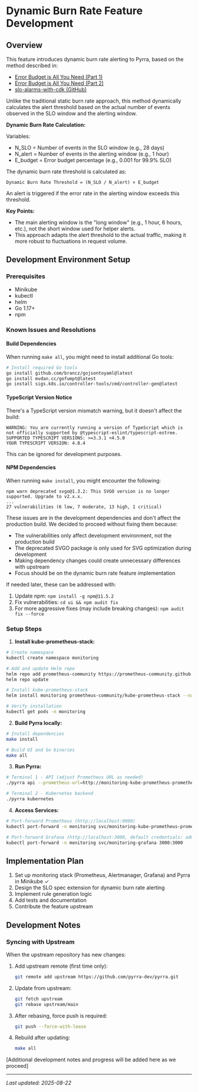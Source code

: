 # Dynamic Burn Rate Feature Development

## Overview

This feature introduces dynamic burn rate alerting to Pyrra, based on the method described in:
- [Error Budget is All You Need (Part 1)](https://medium.com/@yairstark/error-budget-is-all-you-need-part-1-7f8b6b51eaa6)
- [Error Budget is All You Need (Part 2)](https://medium.com/@yairstark/error-budget-is-all-you-need-part-2-ad41891e1132)
- [slo-alarms-with-cdk (GitHub)](https://github.com/yairst/slo-alarms-with-cdk)

Unlike the traditional static burn rate approach, this method dynamically calculates the alert threshold based on the actual number of events observed in the SLO window and the alerting window.

**Dynamic Burn Rate Calculation:**

Variables:
- N_SLO = Number of events in the SLO window (e.g., 28 days)
- N_alert = Number of events in the alerting window (e.g., 1 hour)
- E_budget = Error budget percentage (e.g., 0.001 for 99.9% SLO)

The dynamic burn rate threshold is calculated as:

```
Dynamic Burn Rate Threshold = (N_SLO / N_alert) × E_budget
```

An alert is triggered if the error rate in the alerting window exceeds this threshold.

**Key Points:**
- The main alerting window is the "long window" (e.g., 1 hour, 6 hours, etc.), not the short window used for helper alerts.
- This approach adapts the alert threshold to the actual traffic, making it more robust to fluctuations in request volume.

## Development Environment Setup

### Prerequisites
- Minikube
- kubectl
- helm
- Go 1.17+
- npm

### Known Issues and Resolutions

#### Build Dependencies
When running `make all`, you might need to install additional Go tools:
```bash
# Install required Go tools
go install github.com/brancz/gojsontoyaml@latest
go install mvdan.cc/gofumpt@latest
go install sigs.k8s.io/controller-tools/cmd/controller-gen@latest
```

#### TypeScript Version Notice
There's a TypeScript version mismatch warning, but it doesn't affect the build:
```
WARNING: You are currently running a version of TypeScript which is not officially supported by @typescript-eslint/typescript-estree.
SUPPORTED TYPESCRIPT VERSIONS: >=3.3.1 <4.5.0
YOUR TYPESCRIPT VERSION: 4.8.4
```
This can be ignored for development purposes.

#### NPM Dependencies
When running `make install`, you might encounter the following:
```
npm warn deprecated svgo@1.3.2: This SVGO version is no longer supported. Upgrade to v2.x.x.
...
27 vulnerabilities (6 low, 7 moderate, 13 high, 1 critical)
```

These issues are in the development dependencies and don't affect the production build. We decided to proceed without fixing them because:
- The vulnerabilities only affect development environment, not the production build
- The deprecated SVGO package is only used for SVG optimization during development
- Making dependency changes could create unnecessary differences with upstream
- Focus should be on the dynamic burn rate feature implementation

If needed later, these can be addressed with:
1. Update npm: `npm install -g npm@11.5.2`
2. Fix vulnerabilities: `cd ui && npm audit fix`
3. For more aggressive fixes (may include breaking changes): `npm audit fix --force`

### Setup Steps

1. **Install kube-prometheus-stack:**
```bash
# Create namespace
kubectl create namespace monitoring

# Add and update Helm repo
helm repo add prometheus-community https://prometheus-community.github.io/helm-charts
helm repo update

# Install kube-prometheus-stack
helm install monitoring prometheus-community/kube-prometheus-stack --namespace monitoring

# Verify installation
kubectl get pods -n monitoring
```

2. **Build Pyrra locally:**
```bash
# Install dependencies
make install

# Build UI and Go binaries
make all
```

3. **Run Pyrra:**
```bash
# Terminal 1 - API (adjust Prometheus URL as needed)
./pyrra api --prometheus-url=http://monitoring-kube-prometheus-prometheus.monitoring:9090

# Terminal 2 - Kubernetes backend
./pyrra kubernetes
```

4. **Access Services:**
```bash
# Port-forward Prometheus (http://localhost:9090)
kubectl port-forward -n monitoring svc/monitoring-kube-prometheus-prometheus 9090:9090

# Port-forward Grafana (http://localhost:3000, default credentials: admin/prom-operator)
kubectl port-forward -n monitoring svc/monitoring-grafana 3000:3000
```

## Implementation Plan

1. Set up monitoring stack (Prometheus, Alertmanager, Grafana) and Pyrra in Minikube ✓
2. Design the SLO spec extension for dynamic burn rate alerting
3. Implement rule generation logic
4. Add tests and documentation
5. Contribute the feature upstream

## Development Notes

### Syncing with Upstream

When the upstream repository has new changes:

1. Add upstream remote (first time only):
   ```bash
   git remote add upstream https://github.com/pyrra-dev/pyrra.git
   ```

2. Update from upstream:
   ```bash
   git fetch upstream
   git rebase upstream/main
   ```

3. After rebasing, force push is required:
   ```bash
   git push --force-with-lease
   ```

4. Rebuild after updating:
   ```bash
   make all
   ```

[Additional development notes and progress will be added here as we proceed]

---

_Last updated: 2025-08-22_
